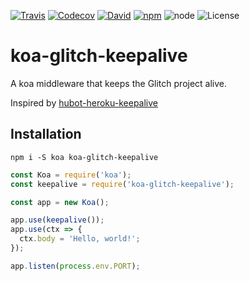[![Travis](https://img.shields.io/travis/matzkoh/koa-glitch-keepalive.svg)](https://travis-ci.org/matzkoh/koa-glitch-keepalive)
[![Codecov](https://img.shields.io/codecov/c/github/matzkoh/koa-glitch-keepalive.svg)](https://codecov.io/gh/matzkoh/koa-glitch-keepalive)
[![David](https://img.shields.io/david/matzkoh/koa-glitch-keepalive.svg)](https://david-dm.org/matzkoh/koa-glitch-keepalive)
[![npm](https://img.shields.io/npm/v/koa-glitch-keepalive.svg)](https://www.npmjs.com/package/koa-glitch-keepalive)
![node](https://img.shields.io/node/v/koa-glitch-keepalive.svg)
![License](https://img.shields.io/npm/l/koa-glitch-keepalive.svg)

# koa-glitch-keepalive

A koa middleware that keeps the Glitch project alive.

Inspired by [hubot-heroku-keepalive](https://github.com/hubot-scripts/hubot-heroku-keepalive)

## Installation

`npm i -S koa koa-glitch-keepalive`

```js
const Koa = require('koa');
const keepalive = require('koa-glitch-keepalive');

const app = new Koa();

app.use(keepalive());
app.use(ctx => {
  ctx.body = 'Hello, world!';
});

app.listen(process.env.PORT);
```
